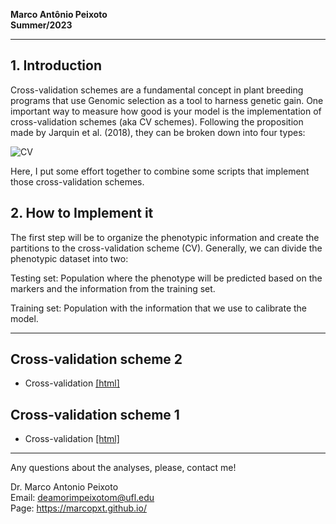 
**Marco Antônio Peixoto**  
**Summer/2023**

***
## 1. Introduction
Cross-validation schemes are a fundamental concept in plant breeding programs that use Genomic selection as a tool to harness genetic gain. One important way to measure how good is your model is the implementation of cross-validation schemes (aka CV schemes). Following the proposition made by Jarquin et al. (2018), they can be broken down into four types:

![CV](https://github.com/marcopxt/marcopxt.github.io/assets/59318360/80369856-9d75-46db-90dd-77933c4d3779)


Here, I put some effort together to combine some scripts that implement those cross-validation schemes.

## 2. **How to Implement it**

The first step will be to organize the phenotypic information and create the partitions to the cross-validation scheme (CV). Generally, we can divide the phenotypic dataset into two:

Testing set: Population where the phenotype will be predicted based on the markers and the information from the training set.

Training set: Population with the information that we use to calibrate the model.


***

## Cross-validation scheme 2

- Cross-validation [[html]](https://htmlpreview.github.io/?https://github.com/marcopxt/marcopxt.github.io/blob/master/talks_teach/CV_BGLR/CV2_BGLR.html)  

## Cross-validation scheme 1  

- Cross-validation [[html]](https://htmlpreview.github.io/?https://github.com/marcopxt/marcopxt.github.io/blob/master/talks_teach/CV_BGLR/CV1_BGLR.html)  


***
Any questions about the analyses, please, contact me!   

Dr. Marco Antonio Peixoto  
Email: deamorimpeixotom@ufl.edu  
Page: https://marcopxt.github.io/  
